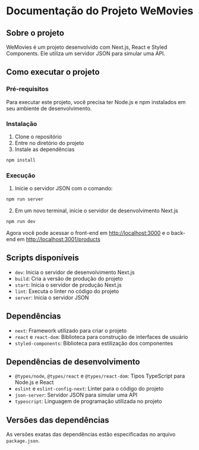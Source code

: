 # Documentação do Projeto WeMovies

## Sobre o projeto

WeMovies é um projeto desenvolvido com Next.js, React e Styled Components. Ele utiliza um servidor JSON para simular uma API.

## Como executar o projeto

### Pré-requisitos

Para executar este projeto, você precisa ter Node.js e npm instalados em seu ambiente de desenvolvimento.

### Instalação

1. Clone o repositório
2. Entre no diretório do projeto
3. Instale as dependências
```bash
npm install
```

### Execução

1. Inicie o servidor JSON com o comando:
```bash
npm run server
```

2. Em um novo terminal, inicie o servidor de desenvolvimento Next.js
```bash
npm run dev
```

Agora você pode acessar o front-end em [http://localhost:3000](http://localhost:3000) e o back-end em [http://localhost:3001/products](http://localhost:3001/products)

## Scripts disponíveis

- `dev`: Inicia o servidor de desenvolvimento Next.js
- `build`: Cria a versão de produção do projeto
- `start`: Inicia o servidor de produção Next.js
- `lint`: Executa o linter no código do projeto
- `server`: Inicia o servidor JSON

## Dependências

- `next`: Framework utilizado para criar o projeto
- `react` e `react-dom`: Biblioteca para construção de interfaces de usuário
- `styled-components`: Biblioteca para estilização dos componentes

## Dependências de desenvolvimento

- `@types/node`, `@types/react` e `@types/react-dom`: Tipos TypeScript para Node.js e React
- `eslint` e `eslint-config-next`: Linter para o código do projeto
- `json-server`: Servidor JSON para simular uma API
- `typescript`: Linguagem de programação utilizada no projeto

## Versões das dependências

As versões exatas das dependências estão especificadas no arquivo `package.json`.